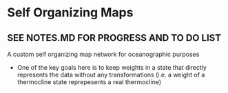 # Self Organizing Maps


## SEE NOTES.MD FOR PROGRESS AND TO DO LIST
A custom self organizing map network for oceanographic purposes

- One of the key goals here is to keep weights in a state that directly represents the data without any transformations (i.e. a weight of a thermocline state reprepesents a real thermocline)

